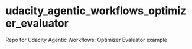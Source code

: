 # udacity_agentic_workflows_optimizer_evaluator
Repo for Udacity Agentic Workflows: Optimizer Evaluator example
